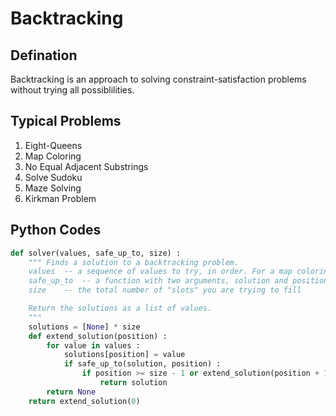 # Backtracking

## Defination

Backtracking is an approach to solving constraint-satisfaction problems without trying all possiblilities.

## Typical Problems

1. Eight-Queens
2. Map Coloring
3. No Equal Adjacent Substrings
4. Solve Sudoku
5. Maze Solving
6. Kirkman Problem

## Python Codes

```python
def solver(values, safe_up_to, size) :
    """ Finds a solution to a backtracking problem.
    values  -- a sequence of values to try, in order. For a map coloring problem, this may be a list of colors, such as ['red', 'green', 'yellow']
    safe_up_to  -- a function with two arguments, solution and position, that returns whether the values assigned to slots 0 .. pos in the solution list, satisfy the problem constraints.
    size    -- the total number of "slots" you are trying to fill

    Return the solutions as a list of values.
    """
    solutions = [None] * size
    def extend_solution(position) :
        for value in values :
            solutions[position] = value
            if safe_up_to(solution, position) :
                if position >= size - 1 or extend_solution(position + 1) :
                    return solution
        return None
    return extend_solution(0)
```